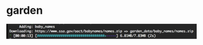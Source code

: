 # garden

![alt demo](https://github.com/GiantPlantsSociety/garden/blob/readme/doc/intro.png "Adventure time!")

